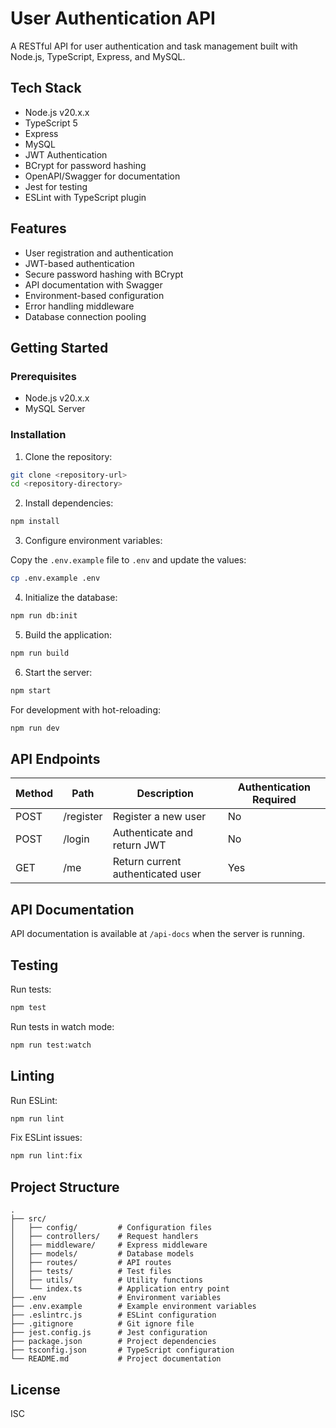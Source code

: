 # User Authentication API

A RESTful API for user authentication and task management built with Node.js, TypeScript, Express, and MySQL.

## Tech Stack

- Node.js v20.x.x
- TypeScript 5
- Express
- MySQL
- JWT Authentication
- BCrypt for password hashing
- OpenAPI/Swagger for documentation
- Jest for testing
- ESLint with TypeScript plugin

## Features

- User registration and authentication
- JWT-based authentication
- Secure password hashing with BCrypt
- API documentation with Swagger
- Environment-based configuration
- Error handling middleware
- Database connection pooling

## Getting Started

### Prerequisites

- Node.js v20.x.x
- MySQL Server

### Installation

1. Clone the repository:

```bash
git clone <repository-url>
cd <repository-directory>
```

2. Install dependencies:

```bash
npm install
```

3. Configure environment variables:

Copy the `.env.example` file to `.env` and update the values:

```bash
cp .env.example .env
```

4. Initialize the database:

```bash
npm run db:init
```

5. Build the application:

```bash
npm run build
```

6. Start the server:

```bash
npm start
```

For development with hot-reloading:

```bash
npm run dev
```

## API Endpoints

| Method | Path      | Description                      | Authentication Required |
|--------|-----------|----------------------------------|-------------------------|
| POST   | /register | Register a new user              | No                      |
| POST   | /login    | Authenticate and return JWT      | No                      |
| GET    | /me       | Return current authenticated user| Yes                     |

## API Documentation

API documentation is available at `/api-docs` when the server is running.

## Testing

Run tests:

```bash
npm test
```

Run tests in watch mode:

```bash
npm run test:watch
```

## Linting

Run ESLint:

```bash
npm run lint
```

Fix ESLint issues:

```bash
npm run lint:fix
```

## Project Structure

```
.
├── src/
│   ├── config/         # Configuration files
│   ├── controllers/    # Request handlers
│   ├── middleware/     # Express middleware
│   ├── models/         # Database models
│   ├── routes/         # API routes
│   ├── tests/          # Test files
│   ├── utils/          # Utility functions
│   └── index.ts        # Application entry point
├── .env                # Environment variables
├── .env.example        # Example environment variables
├── .eslintrc.js        # ESLint configuration
├── .gitignore          # Git ignore file
├── jest.config.js      # Jest configuration
├── package.json        # Project dependencies
├── tsconfig.json       # TypeScript configuration
└── README.md           # Project documentation
```

## License

ISC